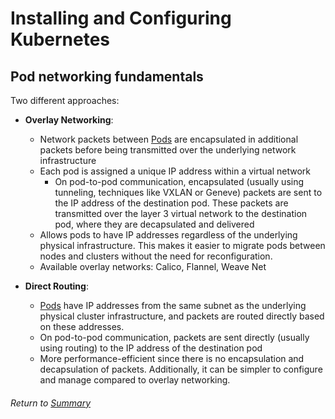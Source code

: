 # Installing and Configuring Kubernetes

## Pod networking fundamentals

Two different approaches:
- **Overlay Networking**:
    - Network packets between [Pods](03APIObjectsPods.MD) are encapsulated in additional packets before being transmitted over the underlying network infrastructure
    - Each pod is assigned a unique IP address within a virtual network
        - On pod-to-pod communication, encapsulated (usually using tunneling, techniques like VXLAN or Geneve) packets are sent to the IP address of the destination pod. These packets are transmitted over the layer 3 virtual network to the destination pod, where they are decapsulated and delivered
    - Allows pods to have IP addresses regardless of the underlying physical infrastructure. This makes it easier to migrate pods between nodes and clusters without the need for reconfiguration.
    - Available overlay networks: Calico, Flannel, Weave Net

- **Direct Routing**:
    - [Pods](03APIObjectsPods.MD) have IP addresses from the same subnet as the underlying physical cluster infrastructure, and packets are routed directly based on these addresses.
    - On pod-to-pod communication, packets are sent directly (usually using routing) to the IP address of the destination pod
    - More performance-efficient since there is no encapsulation and decapsulation of packets. Additionally, it can be simpler to configure and manage compared to overlay networking.

###### Return to [Summary](https://github.com/l12f3r/CKAstudy/tree/main/02installingConfiguringK8s#readme)
